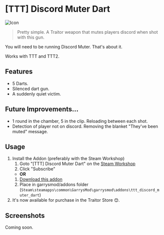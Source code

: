 # [TTT] Discord Muter Dart
![Icon](https://raw.githubusercontent.com/manix84/ttt_discord_muter_dart/master/images/icon/ttt_discord_muter_dart_128x.png)

> Pretty simple. A Traitor weapon that mutes players discord when shot with this gun.

You will need to be running Discord Muter. That's about it.

Works with TTT and TTT2.

## Features
- 5 Darts.
- Silenced dart gun.
- A suddenly quiet victim.

## Future Improvements...
- 1 round in the chamber, 5 in the clip. Reloading between each shot.
- Detection of player not on discord. Removing the blanket "They've been muted" message.

## Usage
1. Install the Addon (preferably with the Steam Workshop)
    1. Goto "[TTT] Discord Muter Dart" on the [Steam Workshop](https://steamcommunity.com/sharedfiles/filedetails/?id=2523191976)
    2. Click "Subscribe"
    - **OR**
    1. [Download this addon](https://github.com/manix84/ttt_discord_muter_dart/archive/master.zip)
    2. Place in garrysmod/addons folder (`Steam\steamapps\common\GarrysMod\garrysmod\addons\ttt_discord_muter_dart`)
2. It's now available for purchase in the Traitor Store 😊.

## Screenshots
Coming soon.
<!--
### Traitor Store
![Traitor Store](https://i.imgur.com/rgHvHwI.jpg)
### Trigger in Hand
![Trigger in Hand](https://i.imgur.com/meTL2xy.jpg)
### Two victims
![Two Victims](https://i.imgur.com/Uej4x11.jpg)
### See it in action (On YouTube)
[![See it in action (On YouTube)](https://i.imgur.com/0K6A4Ak.png)](https://youtu.be/N4mpn7iXM74)
-->
